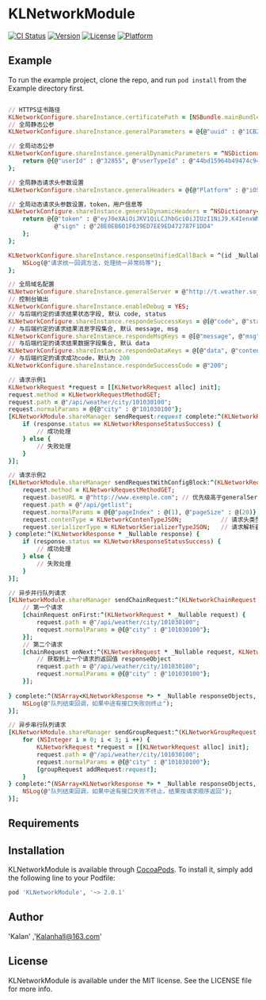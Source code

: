 # KLNetworkModule

[![CI Status](https://img.shields.io/travis/574068650@qq.com/KLNetworkModule.svg?style=flat)](https://travis-ci.org/574068650@qq.com/KLNetworkModule)
[![Version](https://img.shields.io/cocoapods/v/KLNetworkModule.svg?style=flat)](https://cocoapods.org/pods/KLNetworkModule)
[![License](https://img.shields.io/cocoapods/l/KLNetworkModule.svg?style=flat)](https://cocoapods.org/pods/KLNetworkModule)
[![Platform](https://img.shields.io/cocoapods/p/KLNetworkModule.svg?style=flat)](https://cocoapods.org/pods/KLNetworkModule)

## Example

To run the example project, clone the repo, and run `pod install` from the Example directory first.

```ruby

// HTTPS证书路径
KLNetworkConfigure.shareInstance.certificatePath = [NSBundle.mainBundle pathForResource:@"example.cer" ofType:nil];
// 全局静态公参
KLNetworkConfigure.shareInstance.generalParameters = @{@"uuid" : @"1CB2134B7439A8A05C44D2E78CBFD3DE"};

// 全局动态公参
KLNetworkConfigure.shareInstance.generalDynamicParameters = ^NSDictionary<NSString *,id> * _Nonnull{
    return @{@"userId" : @"32855", @"userTypeId" : @"44bd15964b49474c94a6c5979c8e3318"};
};

// 全局静态请求头参数设置
KLNetworkConfigure.shareInstance.generalHeaders = @{@"Platform" : @"iOS", @"uuid" : @"1CB2134B7439A8A05C44D2E78CBFD3DE"};

// 全局动态请求头参数设置，token，用户信息等
KLNetworkConfigure.shareInstance.generalDynamicHeaders = ^NSDictionary<NSString *,NSString *> * _Nonnull(NSDictionary * _Nonnull parameters) {
    return @{@"token" : @"eyJ0eXAiOiJKV1QiLCJhbGciOiJIUzI1NiJ9.K4IenxWMAWd+9SPsuSPmGw==.eyJleHAiOjE1Njk4MjQxMDYxMTAsInBheWxvYWQiOiJcIjMyODU1XzE1Njk4MjQxMDYxMTBcIiJ9.oZzISkcZFRL1X81OQzZSou5gy1okMaT6TUsNkYJFRVY",
             @"sign" : @"2BE0EB601F039ED7EE9ED472787F1DD4"
    };
};

KLNetworkConfigure.shareInstance.responseUnifiedCallBack = ^(id _Nullable response) {
    NSLog(@"请求统一回调方法，处理统一异常码等");
};

// 全局域名配置
KLNetworkConfigure.shareInstance.generalServer = @"http://t.weather.sojson.com"; 
// 控制台输出
KLNetworkConfigure.shareInstance.enableDebug = YES;
// 与后端约定的请求结果状态字段, 默认 code, status
KLNetworkConfigure.shareInstance.respondeSuccessKeys = @[@"code", @"status"];   
// 与后端约定的请求结果消息字段集合, 默认 message, msg
KLNetworkConfigure.shareInstance.respondeMsgKeys = @[@"message", @"msg"];
// 与后端约定的请求结果数据字段集合, 默认 data
KLNetworkConfigure.shareInstance.respondeDataKeys = @[@"data", @"conten"];
// 与后端约定的请求成功code，默认为 200
KLNetworkConfigure.shareInstance.respondeSuccessCode = @"200";

// 请求示例1
KLNetworkRequest *request = [[KLNetworkRequest alloc] init];
request.method = KLNetworkRequestMethodGET;
request.path = @"/api/weather/city/101030100";
request.normalParams = @{@"city" : @"101030100"};
[KLNetworkModule.shareManager sendRequest:request complete:^(KLNetworkResponse * _Nullable response) {
    if (response.status == KLNetworkResponseStatusSuccess) {
        // 成功处理
    } else {
        // 失败处理
    }
}];

// 请求示例2
[KLNetworkModule.shareManager sendRequestWithConfigBlock:^(KLNetworkRequest * _Nullable request) {
    request.method = KLNetworkRequestMethodGET;
    request.baseURL = @"http://www.exemple.com"; // 优先级高于generalServer 全局域名配置
    request.path = @"/api/getlist";
    request.normalParams = @{@"pageIndex" : @(1), @"pageSize" : @(20)};
    request.contenType = KLNetworkContenTypeJSON;           // 请求头类型
    request.serializerType = KLNetworkSerializerTypeJSON;   // 请求解析器，JSON序列化
} complete:^(KLNetworkResponse * _Nullable response) {
    if (response.status == KLNetworkResponseStatusSuccess) {
        // 成功处理
    } else {
        // 失败处理
    }
}];

// 异步并行队列请求
[KLNetworkModule.shareManager sendChainRequest:^(KLNetworkChainRequest * _Nullable chainRequest) {
    // 第一个请求
    [chainRequest onFirst:^(KLNetworkRequest * _Nullable request) {
        request.path = @"/api/weather/city/101030100";
        request.normalParams = @{@"city" : @"101030100"};
    }];
    // 第二个请求
    [chainRequest onNext:^(KLNetworkRequest * _Nullable request, KLNetworkResponse * _Nullable responseObject, BOOL * _Nullable isSent) {
        // 获取到上一个请求的返回值 responseObject
        request.path = @"/api/weather/city/101030100";
        request.normalParams = @{@"city" : @"101030100"};
    }];
    
} complete:^(NSArray<KLNetworkResponse *> * _Nullable responseObjects, BOOL isSuccess) {
    NSLog(@"队列结束回调，如果中途有接口失败则终止");
}];

// 异步串行队列请求
[KLNetworkModule.shareManager sendGroupRequest:^(KLNetworkGroupRequest * _Nullable groupRequest) {
    for (NSInteger i = 0; i < 3; i ++) {
        KLNetworkRequest *request = [[KLNetworkRequest alloc] init];
        request.path = @"/api/weather/city/101030100";
        request.normalParams = @{@"city" : @"101030100"};
        [groupRequest addRequest:request];
    }
} complete:^(NSArray<KLNetworkResponse *> * _Nullable responseObjects, BOOL isSuccess) {
    NSLog(@"队列结束回调，如果中途有接口失败不终止，结果按请求顺序返回");
}];

```

## Requirements

## Installation

KLNetworkModule is available through [CocoaPods](https://cocoapods.org). To install
it, simply add the following line to your Podfile:

```ruby
pod 'KLNetworkModule', '~> 2.0.1'
```

## Author

'Kalan' ,'Kalanhall@163.com'

## License

KLNetworkModule is available under the MIT license. See the LICENSE file for more info.

